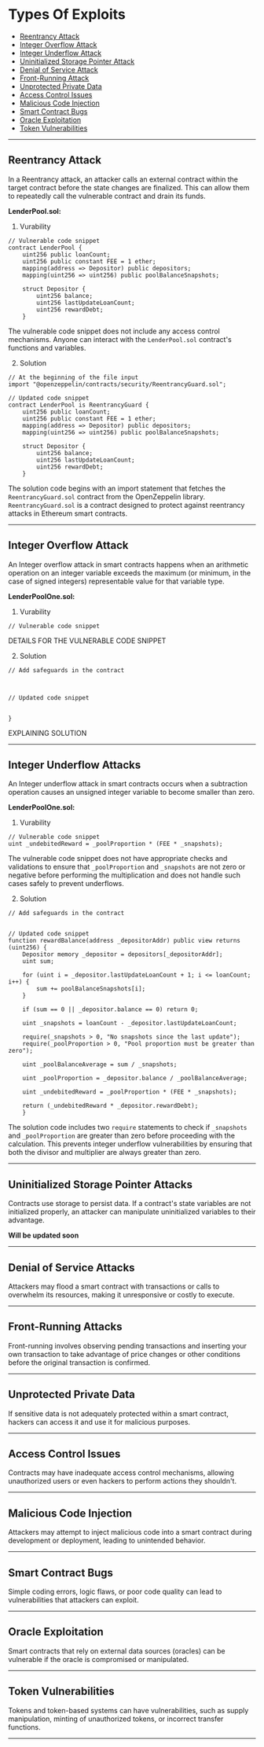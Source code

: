 # Types Of Exploits

- [Reentrancy Attack](#reentrancy-attack)
- [Integer Overflow Attack](#integer-overflow-attack)
- [Integer Underflow Attack](#integer-underflow-attack)
- [Uninitialized Storage Pointer Attack](#uninitialized-storage-pointer-attack)
- [Denial of Service Attack](#denial-of-service-attack)
- [Front-Running Attack](#front-running-attack)
- [Unprotected Private Data](#unprotected-private-data)
- [Access Control Issues](#access-control-issues)
- [Malicious Code Injection](#malicious-code-injection)
- [Smart Contract Bugs](#smart-contract-bugs)
- [Oracle Exploitation](#oracle-exploitation)
- [Token Vulnerabilities](#token-vulnerabilities)

---

## Reentrancy Attack

In a Reentrancy attack, an attacker calls an external contract within the target contract before the state changes are finalized. This can allow them to repeatedly call the vulnerable contract and drain its funds.

**LenderPool.sol:**

1. Vurability

```solidity
// Vulnerable code snippet
contract LenderPool { 
    uint256 public loanCount; 
    uint256 public constant FEE = 1 ether;
    mapping(address => Depositor) public depositors; 
    mapping(uint256 => uint256) public poolBalanceSnapshots; 

    struct Depositor {
        uint256 balance;                
        uint256 lastUpdateLoanCount;    
        uint256 rewardDebt;          
    }
```

The vulnerable code snippet does not include any access control mechanisms. Anyone can interact with the `LenderPool.sol` contract's functions and variables.

2. Solution 

```solidity
// At the beginning of the file input
import "@openzeppelin/contracts/security/ReentrancyGuard.sol";

// Updated code snippet
contract LenderPool is ReentrancyGuard { 
    uint256 public loanCount; 
    uint256 public constant FEE = 1 ether;
    mapping(address => Depositor) public depositors; 
    mapping(uint256 => uint256) public poolBalanceSnapshots; 

    struct Depositor {
        uint256 balance;                
        uint256 lastUpdateLoanCount;    
        uint256 rewardDebt;          
    }
```
The solution code begins with an import statement that fetches the `ReentrancyGuard.sol` contract from the OpenZeppelin library. `ReentrancyGuard.sol` is a contract designed to protect against reentrancy attacks in Ethereum smart contracts.

---

## Integer Overflow Attack

An Integer overflow attack in smart contracts happens when an arithmetic operation on an integer variable exceeds the maximum (or minimum, in the case of signed integers) representable value for that variable type.

**LenderPoolOne.sol:**

1. Vurability

```solidity
// Vulnerable code snippet

```
DETAILS FOR THE VULNERABLE CODE SNIPPET

2. Solution 

```solidity
// Add safeguards in the contract



// Updated code snippet 


}
```

EXPLAINING SOLUTION

---

## Integer Underflow Attacks

An Integer underflow attack in smart contracts occurs when a subtraction operation causes an unsigned integer variable to become smaller than zero.

**LenderPoolOne.sol:**

1. Vurability

```solidity
// Vulnerable code snippet
uint _undebitedReward = _poolProportion * (FEE * _snapshots);
```
The vulnerable code snippet does not have appropriate checks and validations to ensure that `_poolProportion` and `_snapshots` are not zero or negative before performing the multiplication and does not handle such cases safely to prevent underflows.

2. Solution 

```solidity
// Add safeguards in the contract


// Updated code snippet 
function rewardBalance(address _depositorAddr) public view returns (uint256) {
    Depositor memory _depositor = depositors[_depositorAddr];
    uint sum;

    for (uint i = _depositor.lastUpdateLoanCount + 1; i <= loanCount; i++) {
        sum += poolBalanceSnapshots[i];
    }

    if (sum == 0 || _depositor.balance == 0) return 0;

    uint _snapshots = loanCount - _depositor.lastUpdateLoanCount;

    require(_snapshots > 0, "No snapshots since the last update");
    require(_poolProportion > 0, "Pool proportion must be greater than zero");

    uint _poolBalanceAverage = sum / _snapshots;

    uint _poolProportion = _depositor.balance / _poolBalanceAverage;

    uint _undebitedReward = _poolProportion * (FEE * _snapshots);

    return (_undebitedReward * _depositor.rewardDebt);
    }
```

The solution code includes two `require` statements to check if `_snapshots` and `_poolProportion` are greater than zero before proceeding with the calculation. This prevents integer underflow vulnerabilities by ensuring that both the divisor and multiplier are always greater than zero.

---


## Uninitialized Storage Pointer Attacks

Contracts use storage to persist data. If a contract's state variables are not initialized properly, an attacker can manipulate uninitialized variables to their advantage.

**Will be updated soon**

---

## Denial of Service Attacks

Attackers may flood a smart contract with transactions or calls to overwhelm its resources, making it unresponsive or costly to execute.

---

## Front-Running Attacks

Front-running involves observing pending transactions and inserting your own transaction to take advantage of price changes or other conditions before the original transaction is confirmed.

---

## Unprotected Private Data 

If sensitive data is not adequately protected within a smart contract, hackers can access it and use it for malicious purposes.

---

## Access Control Issues 

Contracts may have inadequate access control mechanisms, allowing unauthorized users or even hackers to perform actions they shouldn't.

---

## Malicious Code Injection 

Attackers may attempt to inject malicious code into a smart contract during development or deployment, leading to unintended behavior.

---

## Smart Contract Bugs 

Simple coding errors, logic flaws, or poor code quality can lead to vulnerabilities that attackers can exploit.

--- 

## Oracle Exploitation

Smart contracts that rely on external data sources (oracles) can be vulnerable if the oracle is compromised or manipulated.

---

## Token Vulnerabilities 

Tokens and token-based systems can have vulnerabilities, such as supply manipulation, minting of unauthorized tokens, or incorrect transfer functions.

---
